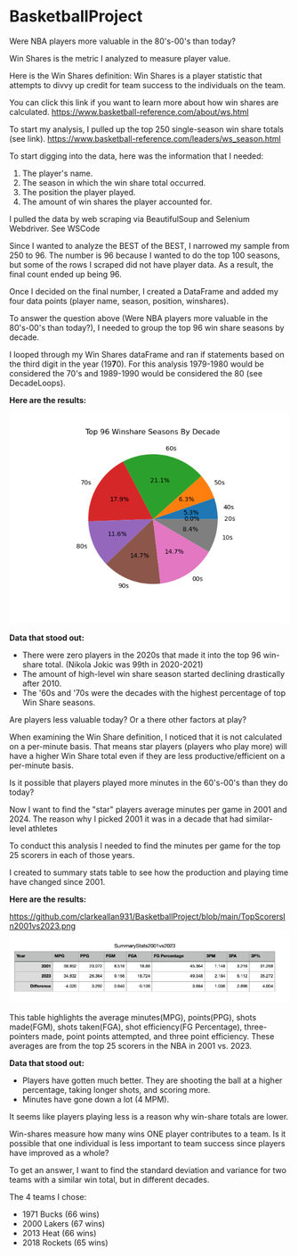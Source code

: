 # BasketballProject

Were NBA players more valuable in the 80's-00's than today?

Win Shares is the metric I analyzed to measure player value.

Here is the Win Shares definition: 
Win Shares is a player statistic that attempts to divvy up credit for team success to the individuals on the team.

You can click this link if you want to learn more about how win shares are calculated. 
https://www.basketball-reference.com/about/ws.html

To start my analysis, I pulled up the top 250 single-season win share totals (see link). 
https://www.basketball-reference.com/leaders/ws_season.html

To start digging into the data, here was the information that I needed:
1. The player's name.
2. The season in which the win share total occurred.
3. The position the player played.
4. The amount of win shares the player accounted for.

I pulled the data by web scraping via BeautifulSoup and Selenium Webdriver. See WSCode

Since I wanted to analyze the BEST of the BEST, I narrowed my sample from 250 to 96. The number is 96 because I wanted to do the top 100 seasons, but some of the rows I scraped did not have player data. As a result, the final count ended up being 96. 

Once I decided on the final number, I created a DataFrame and added my four data points (player name, season, position, winshares).

To answer the question above (Were NBA players more valuable in the 80's-00's than today?), I needed to group the top 96 win share seasons by decade. 

I looped through my Win Shares dataFrame and ran if statements based on the third digit in the year (19**7**0). For this analysis 1979-1980 would be considered the 70's and 1989-1990 would be considered the 80 (see DecadeLoops).

**Here are the results:**

![Top96PieChart](https://github.com/clarkeallan931/BasketballProject/blob/main/WSPieChart.png)

**Data that stood out:**

- There were zero players in the 2020s that made it into the top 96 win-share total. (Nikola Jokic was 99th in 2020-2021)
- The amount of high-level win share season started declining drastically after 2010.
- The '60s and '70s were the decades with the highest percentage of top Win Share seasons. 

Are players less valuable today? Or a there other factors at play? 

When examining the Win Share definition, I noticed that it is not calculated on a per-minute basis. That means star players (players who play more) will have a higher Win Share total even if they are less productive/efficient on a per-minute basis. 

Is it possible that players played more minutes in the 60's-00's than they do today? 

Now I want to find the "star" players average minutes per game in 2001 and 2024. The reason why I picked 2001 it was in a decade that had similar-level athletes 

To conduct this analysis I needed to find the minutes per game for the top 25 scorers in each of those years. 

I created to summary stats table to see how the production and playing time have changed since 2001.

**Here are the results:**

https://github.com/clarkeallan931/BasketballProject/blob/main/TopScorersIn2001vs2023.png
![summarystats](https://github.com/clarkeallan931/BasketballProject/blob/main/TopScorersIn2001vs2023.png)


This table highlights the average minutes(MPG), points(PPG), shots made(FGM), shots taken(FGA), shot efficiency(FG Percentage), three-pointers made, point points attempted, and three point efficiency. These averages are from the top 25 scorers in the NBA in 2001 vs. 2023.

**Data that stood out:**

- Players have gotten much better. They are shooting the ball at a higher percentage, taking longer shots, and scoring more.
- Minutes have gone down a lot (4 MPM).

It seems like players playing less is a reason why win-share totals are lower.

Win-shares measure how many wins ONE player contributes to a team. Is it possible that one individual is less important to team success since players have improved as a whole? 

To get an answer, I want to find the standard deviation and variance for two teams with a similar win total, but in different decades. 

The 4 teams I chose:
- 1971 Bucks (66 wins)
- 2000 Lakers (67 wins)
- 2013 Heat (66 wins)
- 2018 Rockets (65 wins)








